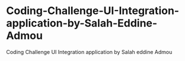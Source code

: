 # Coding-Challenge-UI-Integration-application-by-Salah-Eddine-Admou
Coding Challenge UI Integration application by Salah eddine Admou
